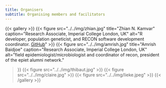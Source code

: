```yaml
---
title: Organisers
subtitle: Organising members and facilitators
---
```


{{< gallery >}}
  {{< figure src="../../img/zhian.jpg" title="Zhian N. Kamvar" caption="Research Associate, Imperial College London, UK" alt="R developer, population geneticist, and RECON software development coordinator. <a href='https://github.com/zkamvar'>GitHub</a>" >}} 
  {{< figure src="../../img/amrish.jpg" title="Amrish Baidjoe" caption="Research Associate, Imperial College London, UK"
 alt="field epidemiologist/microbiologist and coordinator of recon, president of the epiet alumni network."
>}}
  {{< figure src="../../img/thibaut.jpg" >}}
  {{< figure src="../../img/claire.jpg" >}}
  {{< figure src="../../img/lieke.jpeg" >}}
{{< /gallery >}}

<!--
[params.team]
  enable = true
  title = "Organisers"
  description = "Organising members and facilitators"

  [[params.team.item]]
    name = "Zhian N. Kamvar"
    position = "Research Associate, Imperial College London, UK"
    description = "R developer, population geneticist, and RECON software development coordinator."
    img = "images/zhian.jpg"
    github = "https://github.com/zkamvar"
    twitter = "https://twitter.com/zkamvar"

  [[params.team.item]]
    name = "Amrish Baidjoe"
    position = "Research Associate, Imperial College London, UK"
    description = "field epidemiologist/microbiologist and coordinator of recon, president of the epiet alumni network."
    img = "images/amrish.jpg"
    github = "https://github.com/AmmerB"
    twitter = "https://twitter.com/Ammer_B"

  [[params.team.item]]
    name = "Thibaut Jombart"
    position = "Associate Professor, London School of Hygiene and Tropical Medicine / Imperial College London, UK"
    description = "Outbreak response analytics and head of RECON.<br>"
    img = "images/thibaut.jpg"
    # dribbble = "#"
    github = "https://github.com/thibautjombart"
    twitter = "https://twitter.com/TeebzR"
  
  [[params.team.item]]
    name = "Claire Thomson"
    position = "HPRU Manager (Modelling Methodology), Imperial College London, UK"
    description = "Providing logistics support on behalf of RECON"
    img = "images/claire.jpg"

  [[params.team.item]]
    name = "Lieke van Alphen"
    position = "Molecular Medical Microbiologist, MUMC, NL"
    description = "Providing logistics support on behalf of EAN, EAN treasurer"
    img = "images/lieke.jpeg"
-->
